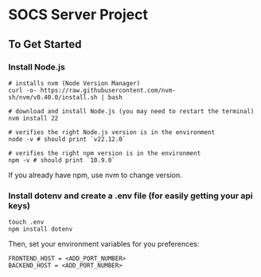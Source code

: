 # SOCS Server Project

## To Get Started
### Install Node.js
```
# installs nvm (Node Version Manager)
curl -o- https://raw.githubusercontent.com/nvm-sh/nvm/v0.40.0/install.sh | bash

# download and install Node.js (you may need to restart the terminal)
nvm install 22

# verifies the right Node.js version is in the environment
node -v # should print `v22.12.0`

# verifies the right npm version is in the environment
npm -v # should print `10.9.0`
```
If you already have npm, use nvm to change version.

### Install dotenv and create a .env file (for easily getting your api keys)
```
touch .env
npm install dotenv
```
Then, set your environment variables for you preferences:
```
FRONTEND_HOST = <ADD_PORT_NUMBER> 
BACKEND_HOST = <ADD_PORT_NUMBER>
```

